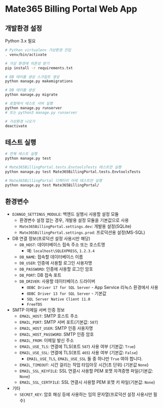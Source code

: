 # Mate365 Billing Portal Web App

## 개발환경 설정

Python 3.x 필요

```bash
# Python virtualenv 가상환경 진입
. venv/bin/activate

# 가상 환경에 의존성 받기
pip install -r requirements.txt

# DB 테이블 생성 스크립트 생성
python manage.py makemigrations

# DB 테이블 생성
python manage.py migrate

# 로컬에서 테스트 서버 실행
python manage.py runserver
# 또는 python3 manage.py runserver

# 가상환경 나오기
deactivate
```
## 테스트 실행
```bash
# 전체 테스트 실행
python manage.py test

# Mate365BillingPortal.tests.EnvtoolsTests 테스트만 실행
python manage.py test Mate365BillingPortal.tests.EnvtoolsTests

# Mate365BillingPortal 디렉터리 아래 테스트만 실행
python manage.py test Mate365BillingPortal/
```

## 환경변수

- `DJANGO_SETTINGS_MODULE`: 백엔드 실행시 사용할 설정 모듈
    - 환경변수 설정 없는 경우, 개발용 설정 모듈을 기본값으로 사용
    - `Mate365BillingPortal.settings.dev`: 개발용 설정(SQLite)
    - `Mate365BillingPortal.settings.prod`: 프로덕션용 설정(MS-SQL)
- DB 연결 정보(프로덕션 설정 사용시만 해당)
    - `DB_HOST`: 데이터베이스 접속 주소 또는 호스트명
        - 예: `localhost\SQLEXPRESS`, `1.2.3.4`
    - `DB_NAME`: 접속할 데이터베이스 이름
    - `DB_USER`: 인증에 사용할 로그인 사용자명
    - `DB_PASSWORD`: 인증에 사용할 로그인 암호
    - `DB_PORT`: DB 접속 포트
    - `DB_DRIVER`: 사용할 데이터베이스 드라이버
        - `ODBC Driver 17 for SQL Server` - App Service 리눅스 환경에서 사용
        - `ODBC Driver 13 for SQL Server` - 기본값
        - `SQL Server Native Client 11.0`
        - `FreeTDS`
- SMTP 이메일 서버 인증 정보
    - `EMAIL_HOST`: SMTP 호스트 주소
    - `EMAIL_PORT`: SMTP 서버 포트(기본값: `587`)
    - `EMAIL_HOST_USER`: SMTP 인증 사용자명
    - `EMAIL_HOST_PASSWORD`: SMTP 인증 암호
    - `EMAIL_FROM`: 이메일 발신 주소
    - `EMAIL_USE_TLS`: 연결에 TLS(포트 `587`) 사용 여부 (기본값: `True`)
    - `EMAIL_USE_SSL`: 연결에 TLS(포트 `465`) 사용 여부 (기본값: `False`)
        - `EMAIL_USE_TLS`, `EMAIL_USE_SSL` 둘 중 하나만 `True` 여야 합니다.
    - `EMAIL_TIMEOUT`: 시간 걸리는 작업 타임아웃 시간(초 단위) (기본값 `None`)
    - `EMAIL_SSL_KEYFILE`: SSL 연결시 사용할 PEM 포맷 자격증명 파일(기본값: `None`)
    - `EMAIL_SSL_CERTFILE`: SSL 연결시 사용할 PEM 포맷 키 파일(기본값: `None`)
- 기타
    - `SECRET_KEY`: 암호 해싱 등에 사용하는 임의 문자열(프로덕션 설정 사용시만 필수)